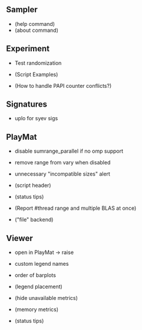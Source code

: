 Sampler
-------
* (help command)
* (about command)


Experiment
----------
* Test randomization

* (Script Examples)
* (How to handle PAPI counter conflicts?)

Signatures
----------
* uplo for syev sigs


PlayMat
-------
* disable sumrange_parallel if no omp support
* remove range from vary when disabled
* unnecessary "incompatible sizes" alert

* (script header)
* (status tips)
* (Report #thread range and multiple BLAS at once)
* ("file" backend)


Viewer
------
* open in PlayMat -> raise
* custom legend names
* order of barplots

* (legend placement)
* (hide unavailable metrics)
* (memory metrics)
* (status tips)
